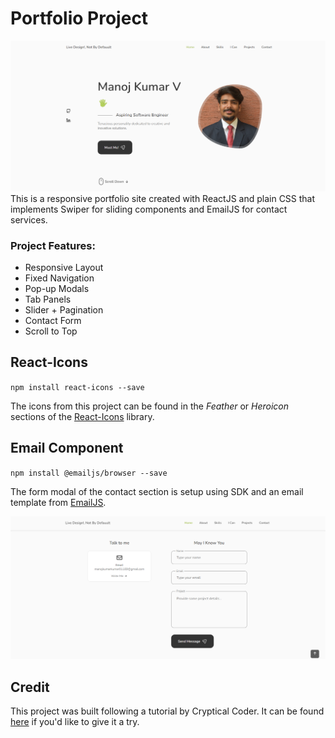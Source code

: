 # Portfolio Project
![Screenshot](./src/assets/home.png)
This is a responsive portfolio site created with ReactJS and plain CSS that implements Swiper for sliding components and EmailJS for contact services.

### Project Features:
- Responsive Layout
- Fixed Navigation
- Pop-up Modals
- Tab Panels
- Slider + Pagination
- Contact Form
- Scroll to Top


## React-Icons
`npm install react-icons --save`

The icons from this project can be found in the *Feather* or *Heroicon* sections of the [React-Icons](https://react-icons.github.io/react-icons/) library. 


## Email Component
`npm install @emailjs/browser --save`

The form modal of the contact section is setup using SDK and an email template from [EmailJS](https://www.emailjs.com/docs/examples/reactjs/).

![Screenshot](./src/assets/emailjs.png)


## Credit
This project was built following a tutorial by Cryptical Coder. It can be found [here](https://www.youtube.com/watch?v=3aCoZudPEKE&t=143s&ab_channel=CrypticalCoder) if you'd like to give it a try.
